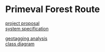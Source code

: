 # Primeval Forest Route

[project proposal](./asciidocs/project-proposal.adoc)<br>
[system specification](./asciidocs/system-specification.adoc) <br>

[geotagging analysis](./asciidocs/geotagging_analysis.adoc) <br>
[class diagram](./diagram/classdiagram.puml)
